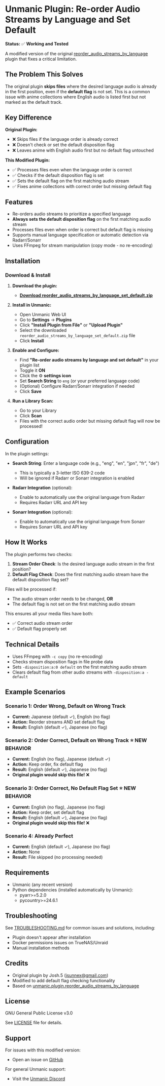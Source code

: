 # Unmanic Plugin: Re-order Audio Streams by Language and Set Default

**Status:** ✅ **Working and Tested**

A modified version of the original [reorder_audio_streams_by_language](https://github.com/Unmanic/plugin.reorder_audio_streams_by_language) plugin that fixes a critical limitation.

## The Problem This Solves

The original plugin **skips files** where the desired language audio is already in the first position, even if the **default flag** is not set. This is a common issue with anime collections where English audio is listed first but not marked as the default track.

## Key Difference

**Original Plugin:**
- ❌ Skips files if the language order is already correct
- ❌ Doesn't check or set the default disposition flag
- ❌ Leaves anime with English audio first but no default flag untouched

**This Modified Plugin:**
- ✅ Processes files even when the language order is correct
- ✅ Checks if the default disposition flag is set
- ✅ Sets the default flag on the first matching audio stream
- ✅ Fixes anime collections with correct order but missing default flag

## Features

- Re-orders audio streams to prioritize a specified language
- **Always sets the default disposition flag** on the first matching audio stream
- Processes files even when order is correct but default flag is missing
- Supports manual language specification or automatic detection via Radarr/Sonarr
- Uses FFmpeg for stream manipulation (copy mode - no re-encoding)

## Installation

### Download & Install

1. **Download the plugin:**
   - **[Download reorder_audio_streams_by_language_set_default.zip](https://github.com/DoubtfulTurnip/unmanic-plugin-reorder-audio-set-default/raw/master/reorder_audio_streams_by_language_set_default.zip)**

2. **Install in Unmanic:**
   - Open Unmanic Web UI
   - Go to **Settings** → **Plugins**
   - Click **"Install Plugin from File"** or **"Upload Plugin"**
   - Select the downloaded `reorder_audio_streams_by_language_set_default.zip` file
   - Click **Install**

3. **Enable and Configure:**
   - Find **"Re-order audio streams by language and set default"** in your plugin list
   - Toggle it **ON**
   - Click the ⚙️ **settings icon**
   - Set **Search String** to `eng` (or your preferred language code)
   - (Optional) Configure Radarr/Sonarr integration if needed
   - Click **Save**

4. **Run a Library Scan:**
   - Go to your Library
   - Click **Scan**
   - Files with the correct audio order but missing default flag will now be processed!

## Configuration

In the plugin settings:

- **Search String**: Enter a language code (e.g., "eng", "en", "jpn", "fr", "de")
  - This is typically a 3-letter ISO 639-2 code
  - Will be ignored if Radarr or Sonarr integration is enabled

- **Radarr Integration** (optional):
  - Enable to automatically use the original language from Radarr
  - Requires Radarr URL and API key

- **Sonarr Integration** (optional):
  - Enable to automatically use the original language from Sonarr
  - Requires Sonarr URL and API key

## How It Works

The plugin performs two checks:

1. **Stream Order Check**: Is the desired language audio stream in the first position?
2. **Default Flag Check**: Does the first matching audio stream have the default disposition flag set?

Files will be processed if:
- The audio stream order needs to be changed, **OR**
- The default flag is not set on the first matching audio stream

This ensures all your media files have both:
- ✅ Correct audio stream order
- ✅ Default flag properly set

## Technical Details

- Uses FFmpeg with `-c copy` (no re-encoding)
- Checks stream disposition flags in file probe data
- Sets `-disposition:a:0 default` on the first matching audio stream
- Clears default flag from other audio streams with `-disposition:a -default`

## Example Scenarios

### Scenario 1: Order Wrong, Default on Wrong Track
- **Current:** Japanese (default ✓), English (no flag)
- **Action:** Reorder streams AND set default flag
- **Result:** English (default ✓), Japanese (no flag)

### Scenario 2: Order Correct, Default on Wrong Track ⭐ **NEW BEHAVIOR**
- **Current:** English (no flag), Japanese (default ✓)
- **Action:** Keep order, fix default flag
- **Result:** English (default ✓), Japanese (no flag)
- **Original plugin would skip this file!** ❌

### Scenario 3: Order Correct, No Default Flag Set ⭐ **NEW BEHAVIOR**
- **Current:** English (no flag), Japanese (no flag)
- **Action:** Keep order, set default flag
- **Result:** English (default ✓), Japanese (no flag)
- **Original plugin would skip this file!** ❌

### Scenario 4: Already Perfect
- **Current:** English (default ✓), Japanese (no flag)
- **Action:** None
- **Result:** File skipped (no processing needed)

## Requirements

- Unmanic (any recent version)
- Python dependencies (installed automatically by Unmanic):
  - pyarr>=5.2.0
  - pycountry>=24.6.1

## Troubleshooting

See [TROUBLESHOOTING.md](TROUBLESHOOTING.md) for common issues and solutions, including:
- Plugin doesn't appear after installation
- Docker permissions issues on TrueNAS/Unraid
- Manual installation methods

## Credits

- Original plugin by Josh.5 (jsunnex@gmail.com)
- Modified to add default flag checking functionality
- Based on [unmanic.plugin.reorder_audio_streams_by_language](https://github.com/Unmanic/plugin.reorder_audio_streams_by_language)

## License

GNU General Public License v3.0

See [LICENSE](LICENSE) file for details.

## Support

For issues with this modified version:
- Open an issue on [GitHub](https://github.com/DoubtfulTurnip/unmanic-plugin-reorder-audio-set-default/issues)

For general Unmanic support:
- Visit the [Unmanic Discord](https://unmanic.app/discord)
